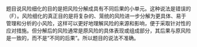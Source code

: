 题目说风险细化的目的是把风险分解成具有不同后果的小单元。这种说法是错误的（F）。风险细化的真正目的是将复杂的、笼统的风险进一步分解为更具体、易于管理和分析的小风险，这样可以更好地理解风险的来源和影响，便于采取针对性的应对措施。但分解后的风险通常是原风险的具体表现或组成部分，其后果与原风险是一致的，而不是“不同的后果”。所以题目的说法不准确。